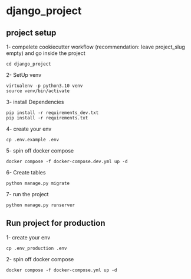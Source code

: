 # django_project

## project setup

1- compelete cookiecutter workflow (recommendation: leave project_slug empty) and go inside the project
```
cd django_project
```

2- SetUp venv
```
virtualenv -p python3.10 venv
source venv/bin/activate
```

3- install Dependencies
```
pip install -r requirements_dev.txt
pip install -r requirements.txt
```

4- create your env
```
cp .env.example .env
```

5- spin off docker compose
```
docker compose -f docker-compose.dev.yml up -d
```

6- Create tables
```
python manage.py migrate
```

7- run the project
```
python manage.py runserver
```



## Run project for production
1- create your env
```
cp .env_production .env
```

2- spin off docker compose
```
docker compose -f docker-compose.yml up -d
```

